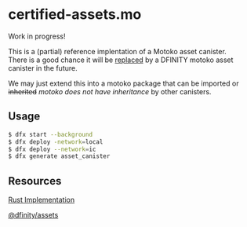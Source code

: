 # certified-assets.mo
Work in progress!

This is a (partial) reference implentation of a Motoko asset canister.  
There is a good chance it will be [replaced](https://github.com/dfinity/grant-rfps/issues/48) by a DFINITY motoko asset canister in the future.

We may just extend this into a motoko package that can be imported or ~~inherited~~ *motoko does not have inheritance* by other canisters.


## Usage

```bash
$ dfx start --background
$ dfx deploy -network=local
$ dfx deploy --network=ic
$ dfx generate asset_canister
```

## Resources

[Rust Implementation](https://github.com/dfinity/sdk/tree/master/src/canisters/frontend/ic-certified-assets/src)

[@dfinity/assets](https://www.npmjs.com/package/@dfinity/assets)

